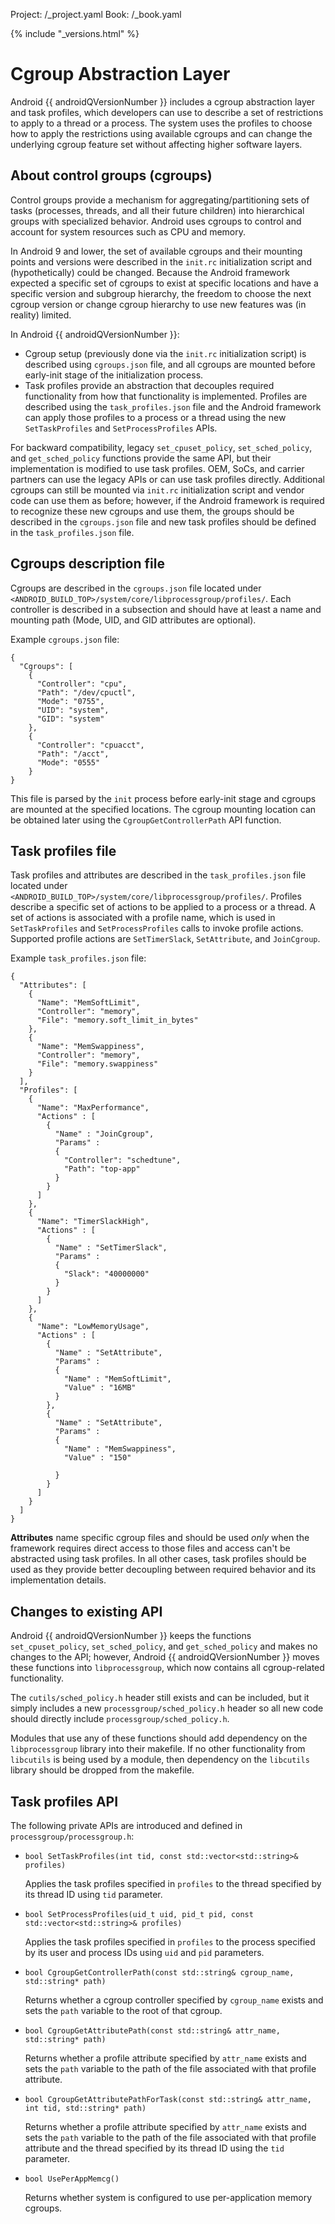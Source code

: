 Project: /_project.yaml
Book: /_book.yaml

{% include "_versions.html" %}

<!--
  Copyright 2019 The Android Open Source Project

  Licensed under the Apache License, Version 2.0 (the "License");
  you may not use this file except in compliance with the License.
  You may obtain a copy of the License at

      http://www.apache.org/licenses/LICENSE-2.0

  Unless required by applicable law or agreed to in writing, software
  distributed under the License is distributed on an "AS IS" BASIS,
  WITHOUT WARRANTIES OR CONDITIONS OF ANY KIND, either express or implied.
  See the License for the specific language governing permissions and
  limitations under the License.
-->

# Cgroup Abstraction Layer

Android {{ androidQVersionNumber }} includes a cgroup abstraction layer and
task profiles, which developers can use to describe a set of restrictions to
apply to a thread or a process. The system uses the profiles to choose how to
apply the restrictions using available cgroups and can change the underlying
cgroup feature set without affecting higher software layers.


## About control groups (cgroups)

Control groups provide a mechanism for aggregating/partitioning sets of tasks
(processes, threads, and all their future children) into hierarchical groups
with specialized behavior. Android uses cgroups to control and account for
system resources such as CPU and memory.

In Android 9 and lower, the set of available cgroups and their mounting points
and versions were described in the `init.rc` initialization script and
(hypothetically) could be changed. Because the Android framework expected a
specific set of cgroups to exist at specific locations and have a specific
version and subgroup hierarchy, the freedom to choose the next cgroup version or
change cgroup hierarchy to use new features was (in reality) limited.

In Android {{ androidQVersionNumber }}:

*   Cgroup setup (previously done via the `init.rc` initialization script) is
    described using `cgroups.json` file, and all cgroups are mounted before
    early-init stage of the initialization process.
*   Task profiles provide an abstraction that decouples required functionality
    from how that functionality is implemented. Profiles are described using the
    `task_profiles.json` file and the Android framework can apply those profiles
    to a process or a thread using the new `SetTaskProfiles` and
    `SetProcessProfiles` APIs.

For backward compatibility, legacy `set_cpuset_policy`, `set_sched_policy`, and
`get_sched_policy` functions provide the same API, but their implementation is
modified to use task profiles. OEM, SoCs, and carrier partners can use the
legacy APIs or can use task profiles directly. Additional cgroups
can still be mounted via `init.rc` initialization script and vendor code can use
them as before; however, if the Android framework is required to recognize these
new cgroups and use them, the groups should be described in the `cgroups.json`
file and new task profiles should be defined in the `task_profiles.json` file.


## Cgroups description file

Cgroups are described in the `cgroups.json` file located under
`<ANDROID_BUILD_TOP>/system/core/libprocessgroup/profiles/`. Each controller is
described in a subsection and should have at least a name and mounting path
(Mode, UID, and GID attributes are optional).

Example `cgroups.json` file:

```
{
  "Cgroups": [
    {
      "Controller": "cpu",
      "Path": "/dev/cpuctl",
      "Mode": "0755",
      "UID": "system",
      "GID": "system"
    },
    {
      "Controller": "cpuacct",
      "Path": "/acct",
      "Mode": "0555"
    }
}
```


This file is parsed by the `init` process before early-init stage and cgroups
are mounted at the specified locations. The cgroup mounting location can be
obtained later using the `CgroupGetControllerPath` API function.


## Task profiles file

Task profiles and attributes are described in the `task_profiles.json` file
located under `<ANDROID_BUILD_TOP>/system/core/libprocessgroup/profiles/`.
Profiles describe a specific set of actions to be applied to a process or a
thread. A set of actions is associated with a profile name, which is used in
`SetTaskProfiles` and `SetProcessProfiles` calls to invoke profile actions.
Supported profile actions are `SetTimerSlack`,  `SetAttribute`, and
`JoinCgroup`.

Example `task_profiles.json` file:

```
{
  "Attributes": [
    {
      "Name": "MemSoftLimit",
      "Controller": "memory",
      "File": "memory.soft_limit_in_bytes"
    },
    {
      "Name": "MemSwappiness",
      "Controller": "memory",
      "File": "memory.swappiness"
    }
  ],
  "Profiles": [
    {
      "Name": "MaxPerformance",
      "Actions" : [
        {
          "Name" : "JoinCgroup",
          "Params" :
          {
            "Controller": "schedtune",
            "Path": "top-app"
          }
        }
      ]
    },
    {
      "Name": "TimerSlackHigh",
      "Actions" : [
        {
          "Name" : "SetTimerSlack",
          "Params" :
          {
            "Slack": "40000000"
          }
        }
      ]
    },
    {
      "Name": "LowMemoryUsage",
      "Actions" : [
        {
          "Name" : "SetAttribute",
          "Params" :
          {
            "Name" : "MemSoftLimit",
            "Value" : "16MB"
          }
        },
        {
          "Name" : "SetAttribute",
          "Params" :
          {
            "Name" : "MemSwappiness",
            "Value" : "150"

          }
        }
      ]
    }
  ]
}
```


**Attributes** name specific cgroup files and should be used *only* when the
framework requires direct access to those files and access can't be abstracted
using task profiles. In all other cases, task profiles should be used as they
provide better decoupling between required behavior and its implementation
details.

## Changes to existing API

Android {{ androidQVersionNumber }} keeps the functions `set_cpuset_policy`,
`set_sched_policy`, and `get_sched_policy` and makes no changes to the API;
however, Android {{ androidQVersionNumber }} moves these functions into
`libprocessgroup`, which now contains all cgroup-related functionality.

The `cutils/sched_policy.h` header still exists and can be included, but it
simply includes a new `processgroup/sched_policy.h` header so all new code
should directly include `processgroup/sched_policy.h`.

Modules that use any of these functions should add dependency on the
`libprocessgroup` library into their makefile. If no other functionality from
`libcutils` is being used by a module, then dependency on the `libcutils`
library should be dropped from the makefile.


## Task profiles API

The following private APIs are introduced and defined in
`processgroup/processgroup.h`:

*   `bool SetTaskProfiles(int tid, const std::vector<std::string>& profiles)`

    Applies the task profiles specified in `profiles` to the thread specified by
    its thread ID using `tid` parameter.
*   `bool SetProcessProfiles(uid_t uid, pid_t pid, const std::vector<std::string>& profiles)`

    Applies the task profiles specified in `profiles` to the process specified
    by its user and process IDs using `uid` and `pid` parameters.
*   `bool CgroupGetControllerPath(const std::string& cgroup_name, std::string* path)`

    Returns whether a cgroup controller specified by `cgroup_name` exists and
    sets the `path` variable to the root of that cgroup.
*   `bool CgroupGetAttributePath(const std::string& attr_name, std::string* path)`

    Returns whether a profile attribute specified by `attr_name` exists and sets
    the `path` variable to the path of the file associated with that profile
    attribute.
*   `bool CgroupGetAttributePathForTask(const std::string& attr_name, int tid, std::string* path)`

    Returns whether a profile attribute specified by `attr_name` exists and sets
    the `path` variable to the path of the file associated with that profile
    attribute and the thread specified by its thread ID using the `tid`
    parameter.
*   `bool UsePerAppMemcg()`

    Returns whether system is configured to use per-application memory cgroups.
